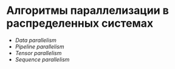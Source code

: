 # Алгоритмы параллелизации в распределенных системах

- *Data parallelism*
- *Pipeline parallelism*
- *Tensor parallelism*
- *Sequence parallelism*
